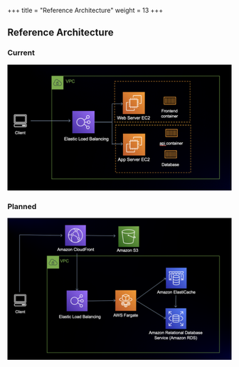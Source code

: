 +++
title = "Reference Architecture"
weight = 13
+++

## Reference Architecture

### Current

![arch-monolith](images/arch-monolith.png?width=60pc&classes=shadow)


### Planned

![arch-modernize](images/arch-modernize.png?width=60pc&classes=shadow)

